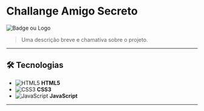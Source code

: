 # Challange Amigo Secreto
![Badge ou Logo](https://link-da-imagem.com/imagem.png)

> Uma descrição breve e chamativa sobre o projeto.


---

## 🛠️ Tecnologias

- ![HTML5](https://cdn.jsdelivr.net/gh/devicons/devicon/icons/html5/html5-original.svg) **HTML5**
- ![CSS3](https://cdn.jsdelivr.net/gh/devicons/devicon/icons/css3/css3-original.svg) **CSS3**
- ![JavaScript](https://cdn.jsdelivr.net/gh/devicons/devicon/icons/javascript/javascript-original.svg) **JavaScript**
---
